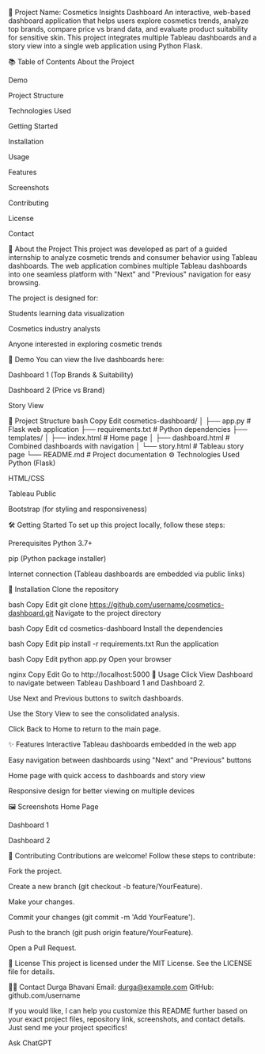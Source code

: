 🌟 Project Name: Cosmetics Insights Dashboard
An interactive, web-based dashboard application that helps users explore cosmetics trends, analyze top brands, compare price vs brand data, and evaluate product suitability for sensitive skin. This project integrates multiple Tableau dashboards and a story view into a single web application using Python Flask.

📚 Table of Contents
About the Project

Demo

Project Structure

Technologies Used

Getting Started

Installation

Usage

Features

Screenshots

Contributing

License

Contact

📝 About the Project
This project was developed as part of a guided internship to analyze cosmetic trends and consumer behavior using Tableau dashboards. The web application combines multiple Tableau dashboards into one seamless platform with "Next" and "Previous" navigation for easy browsing.

The project is designed for:

Students learning data visualization

Cosmetics industry analysts

Anyone interested in exploring cosmetic trends

🚀 Demo
You can view the live dashboards here:

Dashboard 1 (Top Brands & Suitability)

Dashboard 2 (Price vs Brand)

Story View

📂 Project Structure
bash
Copy
Edit
cosmetics-dashboard/
│
├── app.py                # Flask web application
├── requirements.txt      # Python dependencies
├── templates/
│   ├── index.html        # Home page
│   ├── dashboard.html    # Combined dashboards with navigation
│   └── story.html        # Tableau story page
└── README.md             # Project documentation
⚙️ Technologies Used
Python (Flask)

HTML/CSS

Tableau Public

Bootstrap (for styling and responsiveness)

🛠️ Getting Started
To set up this project locally, follow these steps:

Prerequisites
Python 3.7+

pip (Python package installer)

Internet connection (Tableau dashboards are embedded via public links)

🔧 Installation
Clone the repository

bash
Copy
Edit
git clone https://github.com/username/cosmetics-dashboard.git
Navigate to the project directory

bash
Copy
Edit
cd cosmetics-dashboard
Install the dependencies

bash
Copy
Edit
pip install -r requirements.txt
Run the application

bash
Copy
Edit
python app.py
Open your browser

nginx
Copy
Edit
Go to http://localhost:5000
📌 Usage
Click View Dashboard to navigate between Tableau Dashboard 1 and Dashboard 2.

Use Next and Previous buttons to switch dashboards.

Use the Story View to see the consolidated analysis.

Click Back to Home to return to the main page.

✨ Features
Interactive Tableau dashboards embedded in the web app

Easy navigation between dashboards using "Next" and "Previous" buttons

Home page with quick access to dashboards and story view

Responsive design for better viewing on multiple devices

🖼️ Screenshots
Home Page

Dashboard 1

Dashboard 2

🤝 Contributing
Contributions are welcome! Follow these steps to contribute:

Fork the project.

Create a new branch (git checkout -b feature/YourFeature).

Make your changes.

Commit your changes (git commit -m 'Add YourFeature').

Push to the branch (git push origin feature/YourFeature).

Open a Pull Request.

📜 License
This project is licensed under the MIT License.
See the LICENSE file for details.

🙋‍♀️ Contact
Durga Bhavani
Email: durga@example.com
GitHub: github.com/username

If you would like, I can help you customize this README further based on your exact project files, repository link, screenshots, and contact details. Just send me your project specifics!









Ask ChatGPT


